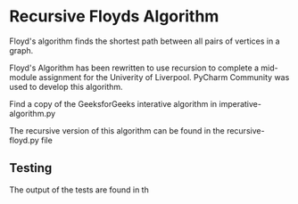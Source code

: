 # Recursive Floyds Algorithm
Floyd's algorithm finds the shortest path between all pairs
of vertices in a graph. 

Floyd's Algorithm has been rewritten to use recursion to complete 
a mid-module assignment for the Univerity of Liverpool.
PyCharm Community was used to develop this algorithm. 

Find a copy of the GeeksforGeeks interative algorithm
in imperative-algorithm.py

The recursive version of this algorithm can be found in the 
recursive-floyd.py file

## Testing 

The output of the tests are found in th